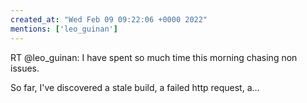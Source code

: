 ```yaml
---
created_at: "Wed Feb 09 09:22:06 +0000 2022"
mentions: ['leo_guinan']
---
```


RT @leo_guinan: I have spent so much time this morning chasing non issues.

So far, I've discovered a stale build, a failed http request, a…